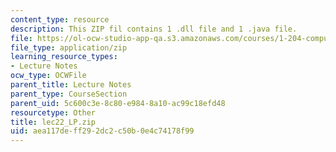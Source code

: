 ```yaml
---
content_type: resource
description: This ZIP fil contains 1 .dll file and 1 .java file.
file: https://ol-ocw-studio-app-qa.s3.amazonaws.com/courses/1-204-computer-algorithms-in-systems-engineering-spring-2010/aea117deff292dc2c50b0e4c74178f99_lec22_LP.zip
file_type: application/zip
learning_resource_types:
- Lecture Notes
ocw_type: OCWFile
parent_title: Lecture Notes
parent_type: CourseSection
parent_uid: 5c600c3e-8c80-e984-8a10-ac99c18efd48
resourcetype: Other
title: lec22_LP.zip
uid: aea117de-ff29-2dc2-c50b-0e4c74178f99
---
```

